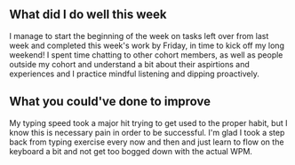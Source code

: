 ## What did I do well this week
I manage to start the beginning of the week on tasks left over from last week and completed this week's work by Friday, in time to kick off my long weekend!
I spent time chatting to other cohort members, as well as people outside my cohort and understand a bit about their aspirtions and experiences and I practice mindful listening and dipping proactively.

## What you could've done to improve 
My typing speed took a major hit trying to get used to the proper habit, but I know this is necessary pain in order to be successful. I'm glad I took a step back from typing exercise every now and then and just learn to flow on the keyboard a bit and not get too bogged down with the actual WPM.